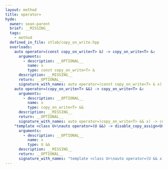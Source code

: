 ```yaml
---
layout: method
title: operator=
hyde:
  owner: sean-parent
  brief: __MISSING__
  tags:
    - method
  defined_in_file: stlab/copy_on_write.hpp
  overloads:
    auto operator=(const copy_on_write<T> &) -> copy_on_write<T> &:
      arguments:
        - description: __OPTIONAL__
          name: x
          type: const copy_on_write<T> &
      description: __MISSING__
      return: __OPTIONAL__
      signature_with_names: auto operator=(const copy_on_write<T> & x) -> copy_on_write<T> &
    auto operator=(copy_on_write<T> &&) -> copy_on_write<T> &:
      arguments:
        - description: __OPTIONAL__
          name: x
          type: copy_on_write<T> &&
      description: __MISSING__
      return: __OPTIONAL__
      signature_with_names: auto operator=(copy_on_write<T> && x) -> copy_on_write<T> &
    "template <class U>\nauto operator=(U &&) -> disable_copy_assign<U>":
      arguments:
        - description: __OPTIONAL__
          name: x
          type: U &&
      description: __MISSING__
      return: __OPTIONAL__
      signature_with_names: "template <class U>\nauto operator=(U && x) -> disable_copy_assign<U>"
---
```

